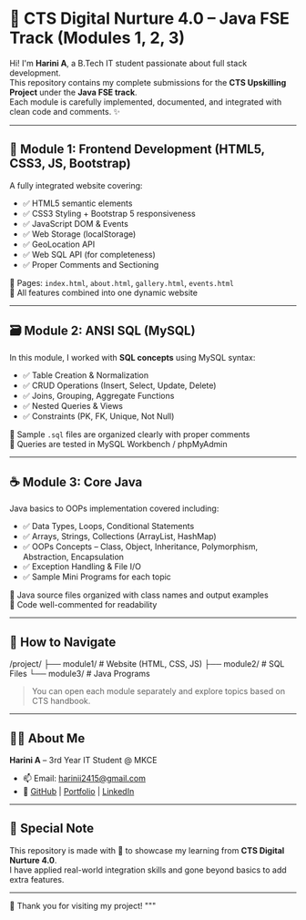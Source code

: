 
# 🌟 CTS Digital Nurture 4.0 – Java FSE Track (Modules 1, 2, 3)

Hi! I'm **Harini A**, a B.Tech IT student passionate about full stack development.  
This repository contains my complete submissions for the **CTS Upskilling Project** under the **Java FSE track**.  
Each module is carefully implemented, documented, and integrated with clean code and comments. ✨

---

## 📘 Module 1: Frontend Development (HTML5, CSS3, JS, Bootstrap)

A fully integrated website covering:
- ✅ HTML5 semantic elements
- ✅ CSS3 Styling + Bootstrap 5 responsiveness
- ✅ JavaScript DOM & Events
- ✅ Web Storage (localStorage)
- ✅ GeoLocation API
- ✅ Web SQL API (for completeness)
- ✅ Proper Comments and Sectioning

🔗 Pages: `index.html`, `about.html`, `gallery.html`, `events.html`  
📂 All features combined into one dynamic website

---

## 🗃️ Module 2: ANSI SQL (MySQL)

In this module, I worked with **SQL concepts** using MySQL syntax:
- ✅ Table Creation & Normalization
- ✅ CRUD Operations (Insert, Select, Update, Delete)
- ✅ Joins, Grouping, Aggregate Functions
- ✅ Nested Queries & Views
- ✅ Constraints (PK, FK, Unique, Not Null)

📁 Sample `.sql` files are organized clearly with proper comments  
🧠 Queries are tested in MySQL Workbench / phpMyAdmin

---

## ☕ Module 3: Core Java

Java basics to OOPs implementation covered including:
- ✅ Data Types, Loops, Conditional Statements
- ✅ Arrays, Strings, Collections (ArrayList, HashMap)
- ✅ OOPs Concepts – Class, Object, Inheritance, Polymorphism, Abstraction, Encapsulation
- ✅ Exception Handling & File I/O
- ✅ Sample Mini Programs for each topic

📂 Java source files organized with class names and output examples  
💬 Code well-commented for readability

---

## 🔗 How to Navigate

/project/
├── module1/ # Website (HTML, CSS, JS)
├── module2/ # SQL Files
└── module3/ # Java Programs

> You can open each module separately and explore topics based on CTS handbook.

---

## 👩‍💻 About Me

**Harini A** – 3rd Year IT Student @ MKCE  
- 📫 Email: harinii2415@gmail.com  
- 🔗 [GitHub](https://github.com/HARINII2415) | [Portfolio](https://harinii2415.github.io) | [LinkedIn](https://www.linkedin.com/in/harini-a-9a014925a/)

---

## 🙌 Special Note

This repository is made with 💖 to showcase my learning from **CTS Digital Nurture 4.0**.  
I have applied real-world integration skills and gone beyond basics to add extra features.

---

🎉 Thank you for visiting my project!
"""

